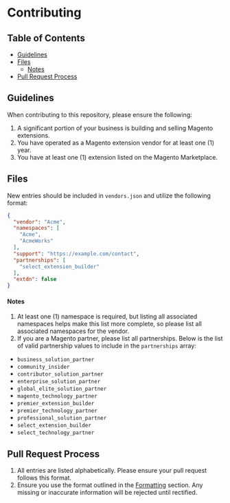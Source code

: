 # Contributing

## Table of Contents

- [Guidelines](#guidelines)
- [Files](#files)
  + [Notes](#notes)
- [Pull Request Process](#pull-request-process)

## Guidelines

When contributing to this repository, please ensure the following:

1. A significant portion of your business is building and selling Magento extensions.
2. You have operated as a Magento extension vendor for at least one (1) year.
3. You have at least one (1) extension listed on the Magento Marketplace.

## Files

New entries should be included in `vendors.json` and utilize the following format:

```json
{
  "vendor": "Acme",
  "namespaces": [
    "Acme",
    "AcmeWorks"
  ],
  "support": "https://example.com/contact",
  "partnerships": [
    "select_extension_builder"
  ],
  "extdn": false
}
```

#### Notes

1. At least one (1) namespace is required, but listing all associated namespaces helps
   make this list more complete, so please list all associated namespaces for the vendor.
2. If you are a Magento partner, please list all partnerships. Below is the list of valid
   partnership values to include in the `partnerships` array:

- `business_solution_partner`
- `community_insider`
- `contributor_solution_partner`
- `enterprise_solution_partner`
- `global_elite_solution_partner`
- `magento_technology_partner`
- `premier_extension_builder`
- `premier_technology_partner`
- `professional_solution_partner`
- `select_extension_builder`
- `select_technology_partner`

## Pull Request Process

1. All entries are listed alphabetically. Please ensure your pull request follows
   this format.
2. Ensure you use the format outlined in the [Formatting](#formatting) section. Any
   missing or inaccurate information will be rejected until rectified.
